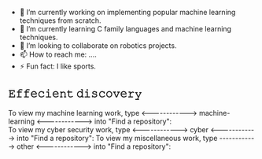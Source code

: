 - 🔭 I’m currently working on implementing popular machine learning techniques from scratch.
- 🌱 I’m currently learning C family languages and machine learning techniques.
- 👯 I’m looking to collaborate on robotics projects.
- 📫 How to reach me: ....
- ⚡ Fun fact: I like sports.



𝙴𝚏𝚏𝚎𝚌𝚒𝚎𝚗𝚝 𝚍𝚒𝚜𝚌𝚘𝚟𝚎𝚛𝚢
-------------------------------
To view my machine learning work, type <------------> machine-learning <------------> into "Find a repository":   
To view my cyber security work, type <------------> cyber <------------> into "Find a repository":
To view my miscellaneous work, type ------------> other <------------> into "Find a repository":

